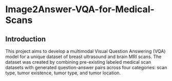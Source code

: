# Image2Answer-VQA-for-Medical-Scans

## Introduction
This project aims to develop a multimodal Visual Question Answering (VQA) model for a unique dataset of breast ultrasound and brain MRI scans. The dataset was created by combining pre-existing labeled medical scan datasets with generated question-answer pairs across four categories: scan type, tumor existence, tumor type, and tumor location. 
